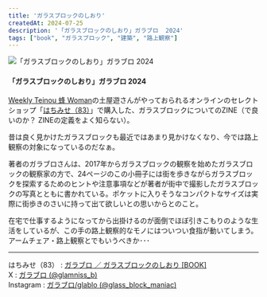 ```yaml
---
title: 'ガラスブロックのしおり'
createdAt: 2024-07-25
description: '「ガラスブロックのしおり」ガラブロ  2024'
tags: ["book", "ガラスブロック", "建築", "路上観察"]
---
```


![「ガラスブロックのしおり」ガラブロ  2024](https://i.gyazo.com/bc0f640ef117d5b752d3ea241cccc10f.png)

#### 「ガラスブロックのしおり」ガラブロ  2024

[Weekly Teinou 蜂 Woman](http://wtbw.net/)の土屋遊さんがやっておられるオンラインのセレクトショップ「[はちみせ（83）](https://83s.shop/)」で購入した、ガラスブロックについてのZINE（で良いのか？ ZINEの定義をよく知らない）。

昔は良く見かけたガラスブロックも最近ではあまり見かけなくなり、今では路上観察の対象になっているのだなぁ。

著者のガラブロさんは、2017年からガラスブロックの観察を始めたガラスブロックの観察家の方で、24ページのこの小冊子には街を歩きながらガラスブロックを探索するためのヒントや注意事項などが著者が街中で撮影したガラスブロックの写真とともに書かれている。ポケットに入りそうなコンパクトなサイズは実際に街歩きのさいに持って出て欲しいとの思いからとのこと。

在宅で仕事するようになってから出掛けるのが面倒でほぼ引きこもりのような生活をしているが、この手の路上観察的なモノにはついつい食指が動いてしまう。  
アームチェア・路上観察とでもいうべきか･･･

---

はちみせ（83） : [ガラブロ ／ ガラスブロックのしおり [BOOK]](https://83s.shop/items/641bac77dad01e003aab1a2d)    
X : [ガラブロ (@glamniss_b)](https://x.com/glamniss_b)  
Instagram : [ガラブロ/glablo (@glass_block_maniac)](https://www.instagram.com/glass_block_maniac/)  

